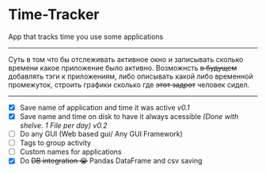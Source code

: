 # Time-Tracker
App that tracks time you use some applications

---

Суть в том что бы отслеживать активное окно и записывать сколько времени какое приложение было активно.
Возможнсть ~~в будущем~~ добавлять тэги к приложениям, либо описывать какой либо временной промежуток, строить графики сколько где ~~этот задрот~~ человек сидел.

---

- [x] Save name of application and time it was active _v0.1_
- [x] Save name and time on disk to have it always acessible _(Done with shelve. 1 File per day)_ _v0.2_
- [ ] Do any GUI (Web based gui/ Any GUI Framework)
- [ ] Tags to group activity
- [ ] Custom names for applications
- [X] Do ~~DB integration 😭~~ Pandas DataFrame and csv saving
